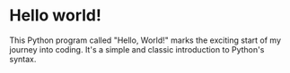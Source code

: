 # Hello world!
This Python program called "Hello, World!" marks the exciting start of my journey into coding. It's a simple and classic introduction to Python's syntax.
